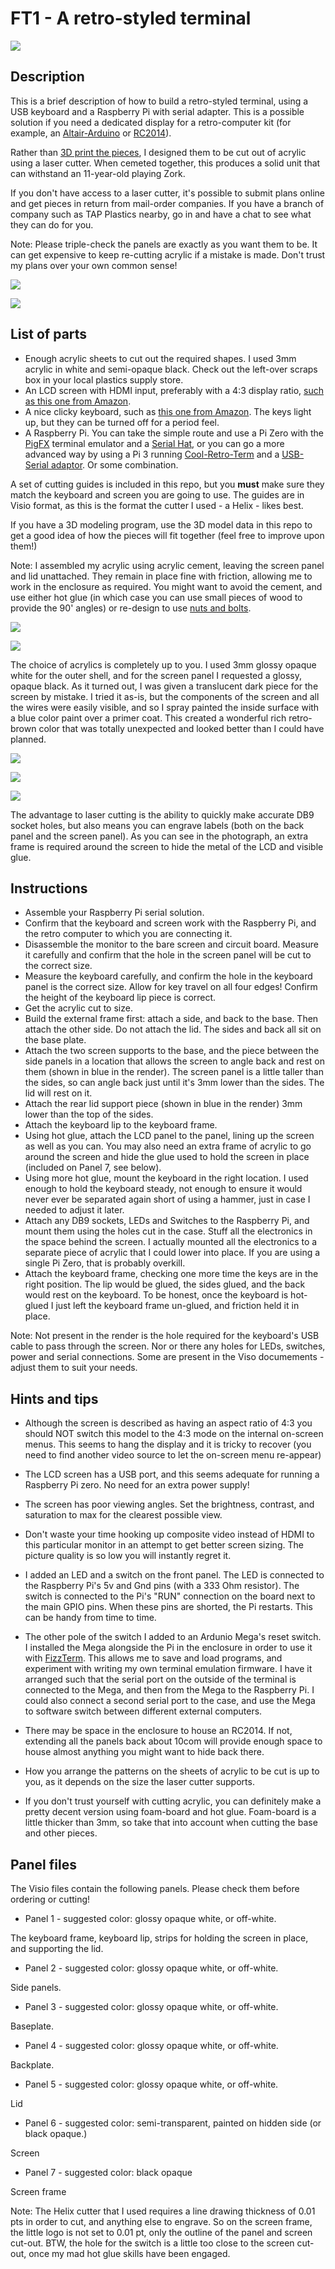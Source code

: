 # FT1 - A retro-styled terminal


![](photo1.jpg)

## Description

This is a brief description of how to build a retro-styled terminal, using a USB keyboard and a Raspberry Pi with serial adapter. This is a possible solution if you need a dedicated display for a retro-computer kit (for example, an [Altair-Arduino](https://www.altairduino.com) or [RC2014](https://rc2014.co.uk)).

Rather than [3D print the pieces](https://blog.hackster.io/a-full-sized-fallout-style-rpi-terminal-e2cbc366ee05), I designed them to be cut out of acrylic using a laser cutter. When cemeted together, this produces a solid unit that can withstand an 11-year-old playing Zork.

If you don't have access to a laser cutter, it's possible to submit plans online and get pieces in return from mail-order companies. If you have a branch of company such as TAP Plastics nearby, go in and have a chat to see what they can do for you. 

Note: Please triple-check the panels are exactly as you want them to be. It can get expensive to keep re-cutting acrylic if a mistake is made. Don't trust my plans over your own common sense!

![](render01.png)

![](render02.png)

## List of parts

* Enough acrylic sheets to cut out the required shapes. I used 3mm acrylic in white and semi-opaque black. Check out the left-over scraps box in your local plastics supply store.
* An LCD screen with HDMI input, preferably with a 4:3 display ratio, [such as this one from Amazon](https://www.amazon.com/gp/product/B01FHDL1DE).
* A nice clicky keyboard, such as [this one from Amazon](https://www.amazon.com/gp/product/B071W16NVZ). The keys light up, but they can be turned off for a period feel.
* A Raspberry Pi. You can take the simple route and use a Pi Zero with the [PigFX](https://github.com/fbergama/pigfx) terminal emulator and a [Serial Hat](https://thepihut.com/products/serial-pizero?variant=26469111240), or you can go a more advanced way by using a Pi 3 running [Cool-Retro-Term](https://github.com/Swordfish90/cool-retro-term) and a [USB-Serial adaptor](https://thepihut.com/products/adafruit-usb-serial-converter-ft232rl). Or some combination.

A set of cutting guides is included in this repo, but you **must** make sure they match the keyboard and screen you are going to use. The guides are in Visio format, as this is the format the cutter I used - a Helix - likes best. 

If you have a 3D modeling program, use the 3D model data in this repo to get a good idea of how the pieces will fit together (feel free to improve upon them!)

Note: I assembled my acrylic using acrylic cement, leaving the screen panel and lid unattached. They remain in place fine with friction, allowing me to work in the enclosure as required. You might want to avoid the cement, and use either hot glue (in which case you can use small pieces of wood to provide the 90' angles) or re-design to use [nuts and bolts](https://www.instructables.com/id/How-to-Make-Anything-Using-Acrylic-and-Machine-Sc/).

![](render03.png)

![](render04.png)

The choice of acrylics is completely up to you. I used 3mm glossy opaque white for the outer shell, and for the screen panel I requested a glossy, opaque black. As it turned out, I was given a translucent dark piece for the screen by mistake. I tried it as-is, but the components of the screen and all the wires were easily visible, and so I spray painted the inside surface with a blue color paint over a primer coat. This created a wonderful rich retro-brown color that was totally unexpected and looked better than I could have planned.

![](photo2.jpg)

![](photo3.jpg)

![](photo4.jpg)

The advantage to laser cutting is the ability to quickly make accurate DB9 socket holes, but also means you can engrave labels (both on the back panel and the screen panel). As you can see in the photograph, an extra frame is required around the screen to hide the metal of the LCD and visible glue.

## Instructions

* Assemble your Raspberry Pi serial solution.
* Confirm that the keyboard and screen work with the Raspberry Pi, and the retro computer to which you are connecting it.
* Disassemble the monitor to the bare screen and circuit board. Measure it carefully and confirm that the hole in the screen panel will be cut to the correct size. 
* Measure the keyboard carefully, and confirm the hole in the keyboard panel is the correct size. Allow for key travel on all four edges! Confirm the height of the keyboard lip piece is correct.
* Get the acrylic cut to size.
* Build the external frame first: attach a side, and back to the base. Then attach the other side. Do not attach the lid. The sides and back all sit on the base plate.
* Attach the two screen supports to the base, and the piece between the side panels in a location that allows the screen to angle back and rest on them (shown in blue in the render). The screen panel is a little taller than the sides, so can angle back just until it's 3mm lower than the sides. The lid will rest on it.
* Attach the rear lid support piece (shown in blue in the render) 3mm lower than the top of the sides.
* Attach the keyboard lip to the keyboard frame.
* Using hot glue, attach the LCD panel to the panel, lining up the screen as well as you can. You may also need an extra frame of acrylic to go around the screen and hide the glue used to hold the screen in place (included on Panel 7, see below).
* Using more hot glue, mount the keyboard in the right location. I used enough to hold the keyboard steady, not enough to ensure it would never ever be separated again short of using a hammer, just in case I needed to adjust it later.
* Attach any DB9 sockets, LEDs and Switches to the Raspberry Pi, and mount them using the holes cut in the case. Stuff all the electronics in the space behind the screen. I actually mounted all the electronics to a separate piece of acrylic that I could lower into place. If you are using a single Pi Zero, that is probably overkill.
* Attach the keyboard frame, checking one more time the keys are in the right position. The lip would be glued, the sides glued, and the back would rest on the keyboard. To be honest, once the keyboard is hot-glued I just left the keyboard frame un-glued, and friction held it in place.

Note: Not present in the render is the hole required for the keyboard's USB cable to pass through the screen. Nor or there any holes for LEDs, switches, power and serial connections. Some are present in the Viso documements - adjust them to suit your needs.

## Hints and tips

* Although the screen is described as having an aspect ratio of 4:3 you should NOT switch this model to the 4:3 mode on the internal on-screen menus. This seems to hang the display and it is tricky to recover (you need to find another video source to let the on-screen menu re-appear)

* The LCD screen has a USB port, and this seems adequate for running a Raspberry Pi zero. No need for an extra power supply!

* The screen has poor viewing angles. Set the brightness, contrast, and saturation to max for the clearest possible view.

* Don't waste your time hooking up composite video instead of HDMI to this particular monitor in an attempt to get better screen sizing. The picture quality is so low you will instantly regret it.

* I added an LED and a switch on the front panel. The LED is connected to the Raspberry Pi's 5v and Gnd pins (with a 333 Ohm resistor). The switch is connected to the Pi's "RUN" connection on the board next to the main GPIO pins. When these pins are shorted, the Pi restarts. This can be handy from time to time.

* The other pole of the switch I added to an Ardunio Mega's reset switch. I installed the Mega alongside the Pi in the enclosure in order to use it with [FizzTerm](https://github.com/GrantMeStrength/FizzTerm). This allows me to save and load programs, and experiment with writing my own terminal emulation firmware. I have it arranged such that the serial port on the outside of the terminal is connected to the Mega, and then from the Mega to the Raspberry Pi. I could also connect a second serial port to the case, and use the Mega to software switch between different external computers.

* There may be space in the enclosure to house an RC2014. If not, extending all the panels back about 10com will provide enough space to house almost anything you might want to hide back there.

* How you arrange the patterns on the sheets of acrylic to be cut is up to you, as it depends on the size the laser cutter supports.

* If you don't trust yourself with cutting acrylic, you can definitely make a pretty decent version using foam-board and hot glue. Foam-board is a little thicker than 3mm, so take that into account when cutting the base and other pieces.

## Panel files

The Visio files contain the following panels. Please check them before ordering or cutting! 

* Panel 1 - suggested color: glossy opaque white, or off-white.

The keyboard frame, keyboard lip, strips for holding the screen in place, and supporting the lid.

* Panel 2 - suggested color: glossy opaque white, or off-white.

Side panels.

* Panel 3 - suggested color: glossy opaque white, or off-white.

Baseplate.

* Panel 4 - suggested color: glossy opaque white, or off-white.

Backplate.

* Panel 5 - suggested color: glossy opaque white, or off-white.

Lid

* Panel 6 - suggested color: semi-transparent, painted on hidden side (or black opaque.)

Screen 

* Panel 7 - suggested color: black opaque

Screen frame

Note: The Helix cutter that I used requires a line drawing thickness of 0.01 pts in order to cut, and anything else to engrave. So on the screen frame, the little logo is not set to 0.01 pt, only the outline of the panel and screen cut-out. BTW, the hole for the switch is a little too close to the screen cut-out, once my mad hot glue skills have been engaged.
